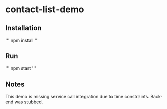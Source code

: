 # contact-list-demo

## Installation

'''
npm install
'''

## Run

'''
npm start
'''

## Notes

This demo is missing service call integration due to time constraints. Back-end was stubbed.